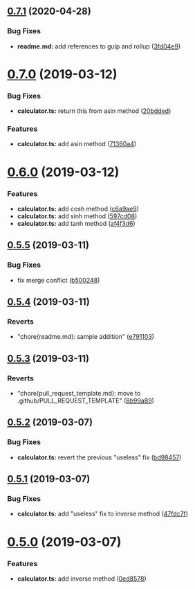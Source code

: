 ## [0.7.1](https://github.com/gfmio/example-calculator/compare/v0.7.0...v0.7.1) (2020-04-28)


### Bug Fixes

* **readme.md:** add references to gulp and rollup ([3fd04e9](https://github.com/gfmio/example-calculator/commit/3fd04e9cf8083cd83f4ef8e14693b3a6f9cfc995))

# [0.7.0](https://github.com/gfmio/example-calculator/compare/v0.6.0...v0.7.0) (2019-03-12)


### Bug Fixes

* **calculator.ts:** return this from asin method ([20bdded](https://github.com/gfmio/example-calculator/commit/20bdded))


### Features

* **calculator.ts:** add asin method ([71360a4](https://github.com/gfmio/example-calculator/commit/71360a4))

# [0.6.0](https://github.com/gfmio/example-calculator/compare/v0.5.5...v0.6.0) (2019-03-12)


### Features

* **calculator.ts:** add cosh method ([c6a9ae9](https://github.com/gfmio/example-calculator/commit/c6a9ae9))
* **calculator.ts:** add sinh method ([597cd08](https://github.com/gfmio/example-calculator/commit/597cd08))
* **calculator.ts:** add tanh method ([af4f3d6](https://github.com/gfmio/example-calculator/commit/af4f3d6))

## [0.5.5](https://github.com/gfmio/example-calculator/compare/v0.5.4...v0.5.5) (2019-03-11)


### Bug Fixes

* fix merge conflict ([b500248](https://github.com/gfmio/example-calculator/commit/b500248))

## [0.5.4](https://github.com/gfmio/example-calculator/compare/v0.5.3...v0.5.4) (2019-03-11)

### Reverts

- "chore(readme.md): sample addition" ([e791103](https://github.com/gfmio/example-calculator/commit/e791103))

## [0.5.3](https://github.com/gfmio/example-calculator/compare/v0.5.2...v0.5.3) (2019-03-11)

### Reverts

- "chore(pull_request_template.md): move to .github/PULL_REQUEST_TEMPLATE" ([8b99a89](https://github.com/gfmio/example-calculator/commit/8b99a89))

## [0.5.2](https://github.com/gfmio/example-calculator/compare/v0.5.1...v0.5.2) (2019-03-07)

### Bug Fixes

- **calculator.ts:** revert the previous "useless" fix ([bd98457](https://github.com/gfmio/example-calculator/commit/bd98457))

## [0.5.1](https://github.com/gfmio/example-calculator/compare/v0.5.0...v0.5.1) (2019-03-07)

### Bug Fixes

- **calculator.ts:** add "useless" fix to inverse method ([47fdc7f](https://github.com/gfmio/example-calculator/commit/47fdc7f))

# [0.5.0](https://github.com/gfmio/example-calculator/compare/v0.4.0...v0.5.0) (2019-03-07)

### Features

- **calculator.ts:** add inverse method ([0ed8578](https://github.com/gfmio/example-calculator/commit/0ed8578))
